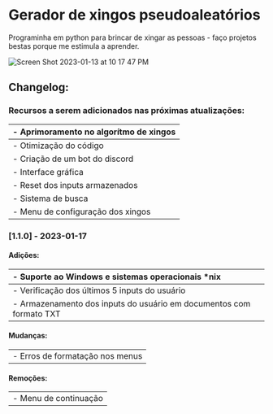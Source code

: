 # Gerador de xingos pseudoaleatórios

Programinha em python para brincar de xingar as pessoas - faço projetos bestas porque me estimula a aprender.

![Screen Shot 2023-01-13 at 10 17 47 PM](https://user-images.githubusercontent.com/72944953/212443853-d777e9bb-9bf9-43c9-bb52-86b5c285c69a.png)

## Changelog:

### Recursos a serem adicionados nas próximas atualizações:

| - Aprimoramento no algorítmo de xingos |
| :------------------------------------- |
| - Otimização do código                 |
| - Criação de um bot do discord         |
| - Interface gráfica                    |
| - Reset dos inputs armazenados         |
| - Sistema de busca                     |
| - Menu de configuração dos xingos      |

### [1.1.0] - 2023-01-17

#### Adições:

| - Suporte ao Windows e sistemas operacionais *nix                   |
| :------------------------------------------------------------------ |
| - Verificação dos últimos 5 inputs do usuário                       |
| - Armazenamento dos inputs do usuário em documentos com formato TXT |

#### Mudanças:
|                                  |
| :------------------------------- |
| - Erros de formatação nos menus  |

#### Remoções:
|                       |
| :-------------------- |
| - Menu de continuação |
